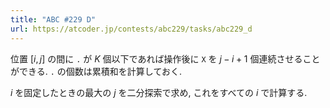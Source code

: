 ```yaml
---
title: "ABC #229 D"
url: https://atcoder.jp/contests/abc229/tasks/abc229_d
---
```

位置 $[i, j]$ の間に `.` が $K$ 個以下であれば操作後に `X` を $j - i + 1$ 個連続させることができる. `.` の個数は累積和を計算しておく.

$i$ を固定したときの最大の $j$ を二分探索で求め, これをすべての $i$ で計算する.
